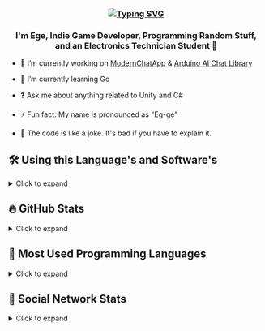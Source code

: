 ### <div align="center"> [![Typing SVG](https://readme-typing-svg.demolab.com?font=Montserrat+Medium+500&pause=1000&color=24F78F&center=true&random=false&width=435&lines=HELLO+WORLD!%F0%9F%91%8B;WELCOME+TO+MY+GITHUB+PAGE+%F0%9F%92%A4)](https://git.io/typing-svg)</div>

### <div align="center">I'm Ege, Indie Game Developer, Programming Random Stuff, and an Electronics Technician Student 🤠</div>

- 🔭 I’m currently working on [ModernChatApp](https://github.com/bayeggex/ModernChatApp) & [Arduino AI Chat Library](https://github.com/bayeggex/Arduino-AI-Chat-Library)
  
- 🌱 I’m currently learning Go
  
- ❓ Ask me about anything related to Unity and C#
  
- ⚡ Fun fact: My name is pronounced as "Eg-ge"

- 🎷 The code is like a joke. It's bad if you have to explain it.

## 🛠️ Using this Language's and Software's

<details>
  <summary>Click to expand</summary>
  <table>
    <tr>
      <td valign="top" width="33%">
        <div align="center">
          <h3>🎨 FrontEnd</h3>
          <code><a href="https://en.wikipedia.org/wiki/HTML5" target="_blank"><img style="margin: 10px" src="https://profilinator.rishav.dev/skills-assets/html5-original-wordmark.svg" alt="HTML5" height="50" /></a></code>
          <code><a href="https://www.w3schools.com/css/" target="_blank"><img style="margin: 10px" src="https://profilinator.rishav.dev/skills-assets/css3-original-wordmark.svg" alt="CSS3" height="50" /></a></code>
          <code><a href="https://www.typescriptlang.org/" target="_blank"><img style="margin: 10px" src="https://profilinator.rishav.dev/skills-assets/typescript-original.svg" alt="TypeScript" height="50" /></a></code>
          <h3>🔧 BackEnd</h3>
          <code><a href="https://dotnet.microsoft.com/download/dotnet-framework" target="_blank"><img style="margin: 10px" src="https://profilinator.rishav.dev/skills-assets/dot-net-original-wordmark.svg" alt=".NET" height="50" /></a></code>
          <code><a href="https://docs.microsoft.com/en-us/dotnet/csharp/" target="_blank"><img style="margin: 10px" src="https://profilinator.rishav.dev/skills-assets/csharp-original.svg" alt="C#" height="50" /></a></code>
          <code><a href="https://www.cprogramming.com/" target="_blank"><img style="margin: 10px" src="https://profilinator.rishav.dev/skills-assets/c-original.svg" alt="C" height="50" /></a></code>
          <code><a href="https://www.cplusplus.com/" target="_blank"><img style="margin: 10px" src="https://profilinator.rishav.dev/skills-assets/cplusplus-original.svg" alt="C++" height="50" /></a></code>
          <h3>📜 Scripting Languages</h3>
          <code><a href="https://www.lua.org/" target="_blank"><img style="margin: 10px" src="https://cdn.freebiesupply.com/logos/thumbs/2x/lua-5-logo.png" alt="Lua" height="50" /></a></code>
          <code><a href="https://luau-lang.org/" target="_blank"><img style="margin: 10px" src="https://devforum-uploads.s3.dualstack.us-east-2.amazonaws.com/uploads/original/4X/c/5/a/c5acf1685bdf34d1d721c0c5ec8fc3c4e8c80b03.png" alt="Luau" height="50" /></a></code>
          <code><a href="https://www.python.org/" target="_blank"><img style="margin: 10px" src="https://static-00.iconduck.com/assets.00/python-icon-512x509-pyuo2h5v.png" alt="Python" height="50" /></a></code>
          <code><a href="https://kotlinlang.org/" target="_blank"><img style="margin: 10px" src="https://sdtimes.com/wp-content/uploads/2019/10/1200px-Kotlin-logo.svg_.png" alt="Kotlin" height="50" /></a></code>
          <code><a href="https://go.dev/" target="_blank"><img style="margin: 10px" src="https://static-00.iconduck.com/assets.00/golang-icon-398x512-eygvdisi.png" alt="Go" height="50" /></a></code>
          <h3>🛠️ Software Tools</h3>
          <code><a href="https://www.android.com/intl/en_in/" target="_blank"><img style="margin: 10px" src="https://profilinator.rishav.dev/skills-assets/android-original-wordmark.svg" alt="Android" height="50" /></a></code>
          <code><a href="https://unity.com/" target="_blank"><img style="margin: 10px" src="https://www.primarymarkets.com/wp-content/uploads/2023/09/Unity-Technologies.png" alt="Unity" height="50" /></a></code>
          <code><a href="https://www.blender.org/" target="_blank"><img style="margin: 10px" src="https://profilinator.rishav.dev/skills-assets/blender_community_badge_white.svg" alt="Blender" height="50" /></a></code>
          <code><a href="https://www.unrealengine.com/en-US" target="_blank"><img style="margin: 10px" src="https://static-00.iconduck.com/assets.00/unreal-engine-icon-2048x2048-2xrze4w8.png" alt="Unreal Engine" height="50" /></a></code>
          <h3>📊 Data Science</h3>
          <code><a href="https://www.mysql.com/" target="_blank"><img style="margin: 10px" src="https://static-00.iconduck.com/assets.00/mysql-original-wordmark-icon-144x75-nq8efcm3.png" alt="MySQL" height="50" /></a></code>
          <code><a href="https://sqlite.org/" target="_blank"><img style="margin: 10px" src="https://static-00.iconduck.com/assets.00/sqlite-icon-512x227-lvdqy74k.png" alt="SQLite" height="50" /></a></code>
        </div>
      </td>
    </tr>
  </table>
  <br/>
</details>



## 🔥 GitHub Stats

<details>
  <summary>Click to expand</summary>
  <table>
    <tr>
      <td valign="top" width="33%">
        <p align="center">
          <div align="center"><img src="https://github-readme-stats.vercel.app/api?username=bayeggex&show_icons=true&count_private=true&hide_border=true" align="center" /></div>
        </p>
        <p align="center">
          <div align="center"><img src="https://streak-stats.demolab.com?user=bayeggex&theme=dark&border_radius=4.8&date_format=j%2Fn%5B%2FY%5D" align="center" /></div>
        </p>
        <p align="center"><img src="https://count.getloli.com/get/@:bayeggex" alt=":bayeggex" /></p>
      </td>
    </tr>
  </table>
  <br/>
</details>

## 👷 Most Used Programming Languages

<details>
  <summary>Click to expand</summary>
  <table>
    <tr>
      <td valign="top" width="33%">
        <p align="center">
          <img src="https://github-readme-stats.vercel.app/api/top-langs/?username=bayeggex&langs_count=8" align="center" /></div>
        </p>
      </td>
    </tr>
  </table>  
  <br/>  
</details>

## 🎥 Social Network Stats

<details>
  <summary>Click to expand</summary>
  <table>
    <tr>
      <td valign="top" width="33%">
        <p align="center">  
          <a href="https://www.youtube.com/channel/UCBQXlwhjwxaEdUlCY42zvMg?sub_confirmation=1">
            <img alt="youtube subscribers" title="Subscribe to my channel" src="https://img.shields.io/youtube/channel/subscribers/UCBQXlwhjwxaEdUlCY42zvMg?color=%23E05D44&label=Subscribe&logo=youtube&style=for-the-badge&labelColor=CE4630"/></a> 
          <a href="https://www.youtube.com/channel/UCBQXlwhjwxaEdUlCY42zvMg">
            <img alt="youtube views" title="YouTube view Count" src="https://img.shields.io/youtube/channel/views/UCBQXlwhjwxaEdUlCY42zvMg?color=%23E1AD0E&logo=youtube&style=for-the-badge&labelColor=C79600"/></a> 
          <a href="https://twitter.com/eggexbay">
            <img alt="followers" title="Follow on Twitter" src="https://img.shields.io/twitter/follow/eggexbay?color=55960c&labelColor=488207&label=Follow&logo=twitter&logoColor=white&style=for-the-badge"/></a>
          <a href="https://github.com/bayeggex">
            <img alt="followers" title="Follow on github" src="https://img.shields.io/github/followers/bayeggex?color=236ad3&labelColor=1155ba&style=for-the-badge&logo=github&label=Follow"/></a>
        </p>
      </td>
    </tr>
  </table>  
 
